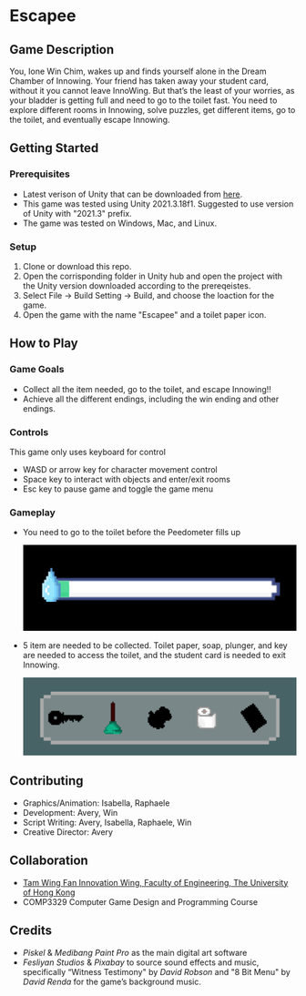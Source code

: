 # Escapee

## Game Description
You, Ione Win Chim, wakes up and finds yourself alone in the Dream Chamber of Innowing. Your friend has taken away your student card, without it you cannot leave InnoWing. But that’s the least of your worries, as your bladder is getting full and  need to go to the toilet fast. You need to explore different rooms in Innowing, solve puzzles, get different items, go to the toilet, and eventually escape Innowing.

## Getting Started

### Prerequisites

- Latest verison of Unity that can be downloaded from [here](https://unity3d.com/get-unity/download). 
- This game was tested using Unity 2021.3.18f1. Suggested to use version of Unity with "2021.3" prefix.
- The game was tested on Windows, Mac, and Linux. 

### Setup

1. Clone or download this repo.
2. Open the corrisponding folder in Unity hub and open the project with the Unity version downloaded according to the prereqeistes.
3. Select File -> Build Setting -> Build, and choose the loaction for the game.
4. Open the game with the name "Escapee" and a toilet paper icon.

## How to Play

### Game Goals
- Collect all the item needed, go to the toilet, and escape Innowing!!
- Achieve all the different endings, including the win ending and other endings.

### Controls
This game only uses keyboard for control
- WASD or arrow key for character movement control
- Space key to interact with objects and enter/exit rooms
- Esc key to pause game and toggle the game menu

### Gameplay
- You need to go to the toilet before the Peedometer fills up

  ![Peedometer Image](https://github.com/wincsw/COMP3329_Group07/blob/new-dialogue/Image/Peedometer.png)

- 5 item are needed to be collected. Toilet paper, soap, plunger, and key are needed to access the toilet, and the student card is needed to exit Innowing.

  ![Inventory Image](https://github.com/wincsw/COMP3329_Group07/blob/new-dialogue/Image/Inventory.png)


<!--- ## Features --->

<!--- ## Technologies Used --->

## Contributing
- Graphics/Animation: Isabella, Raphaele
- Development: Avery, Win
- Script Writing: Avery, Isabella, Raphaele, Win
- Creative Director: Avery

## Collaboration
- [Tam Wing Fan Innovation Wing, Faculty of Engineering, The University of Hong Kong](https://innowings.engg.hku.hk/)
- COMP3329 Computer Game Design and Programming Course

## Credits
- *Piskel* & *Medibang Paint Pro* as the main digital art software
- *Fesliyan Studios* & *Pixabay* to source sound effects and music, specifically “Witness Testimony" by *David Robson* and "8 Bit Menu" by *David Renda* for the game’s background music.

